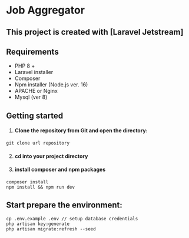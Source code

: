 # Job Aggregator

This project is created with [Laravel Jetstream]
---

## Requirements

-   PHP 8 +
-   Laravel installer
-   Composer
-   Npm installer (Node.js ver. 16)
-   APACHE or Nginx
-   Mysql (ver 8)


## Getting started

1. #### Clone the repository from Git and open the directory:

```
git clone url repository
```

2. #### cd into your project directory

3. #### install composer and npm packages

```
composer install
npm install && npm run dev
```

## Start prepare the environment:

```
cp .env.example .env // setup database credentials
php artisan key:generate
php artisan migrate:refresh --seed
```
